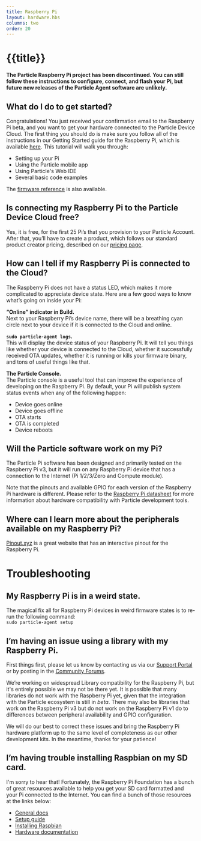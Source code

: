 ```yaml
---
title: Raspberry Pi
layout: hardware.hbs
columns: two
order: 20
---
```


# {{title}}

**The Particle Raspberry Pi project has been discontinued. You can still follow these instructions to configure, connect, and flash your Pi, but future new releases of the Particle Agent software are unlikely.**

## What do I do to get started?
Congratulations! You just received your confirmation email to the
Raspberry Pi beta, and you want to get your hardware connected to the
Particle Device Cloud. The first thing you should do is make sure you follow all of the instructions in our Getting Started guide for the Raspberry Pi, which is available [here](http://particle.io/start-pi). This tutorial will walk you through:
 - Setting up your Pi
 - Using the Particle mobile app
 - Using Particle's Web IDE
 - Several basic code examples

The [firmware reference](/reference/firmware/raspberry-pi/) is also available.

## Is connecting my Raspberry Pi to the Particle Device Cloud free?
Yes, it is free, for the first 25 Pi’s that you provision to your Particle Account. After that, you’ll have to create a product, which follows our standard product creator pricing, described on our [pricing page](http://particle.io/pricing).

## How can I tell if my Raspberry Pi is connected to the Cloud?
The Raspberry Pi does not have a status LED, which makes it more complicated to appreciate device state. Here are a few good ways to know what’s going on inside your Pi:

**“Online” indicator in Build.**   
Next to your Raspberry Pi’s device name, there will be a breathing cyan circle next to your device if it is connected to the Cloud and online.

**`sudo particle-agent logs`.**   
This will display the device status of your Raspberry Pi. It will tell you things like whether your device is connected to the Cloud, whether it successfully received OTA updates, whether it is running or kills your firmware binary, and tons of useful things like that.

**The Particle Console.**   
The Particle console is a useful tool that can improve the experience of developing on the Raspberry Pi. By default, your Pi will publish system status events when any of the following happen:
  - Device goes online
  - Device goes offline
  - OTA starts
  - OTA is completed
  - Device reboots

## Will the Particle software work on my Pi?

The Particle Pi software has been designed and primarily tested on the Raspberry Pi v3, but it will run on any Raspberry Pi device that has a connection to the Internet (Pi 1/2/3/Zero and Compute module).

Note that the pinouts and available GPIO for each version of the Raspberry Pi hardware is different. Please refer to the [Raspberry Pi datasheet](/datasheets/raspberrypi-datasheet) for more information about hardware compatibility with Particle development tools.

## Where can I learn more about the peripherals available on my Raspberry Pi?
[Pinout.xyz](http://pinout.xyz) is a great website that has an interactive pinout for the Raspberry Pi.


# Troubleshooting

## My Raspberry Pi is in a weird state.

The magical fix all for Raspberry Pi devices in weird firmware states is to re-run the following command:  
`sudo particle-agent setup`


## I’m having an issue using a library with my Raspberry Pi.

First things first, please let us know by contacting us via our [Support Portal](http://support.particle.io) or by posting in the [Community Forums](http://community.particle.io/c/raspberry-pi).

We’re working on widespread Library compatibility for the Raspberry Pi, but it's entirely possible we may not be there yet. It is  possible that many libraries do not work with the Raspberry Pi yet, given that the integration with the Particle ecosystem is still in _beta_. There may also be libraries that work on the Raspberry Pi v3 but do not work on the Raspberry Pi v1 do to differences between peripheral availability and GPIO configuration.

We will do our best to correct these issues and bring the Raspberry Pi hardware platform up to the same level of completeness as our other development kits. In the meantime, thanks for your patience!


## I’m having trouble installing Raspbian on my SD card.
I'm sorry to hear that! Fortunately, the Raspberry Pi Foundation has a bunch of great resources available to help you get your SD card formatted and your Pi connected to the Internet. You can find a bunch of those resources at the links below:

- [General docs](https://www.raspberrypi.org/documentation/)
- [Setup guide](https://www.raspberrypi.org/documentation/setup/)
- [Installing Raspbian](https://www.raspberrypi.org/documentation/installation/)
- [Hardware documentation](https://www.raspberrypi.org/documentation/hardware/)

